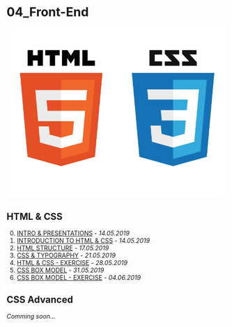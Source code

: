 04_Front-End
============
![ ](/HTML%20%26%20CSS/00.%20INTRO%20%26%20PRESENTATIONS/HTML%26CSS.png)

HTML & CSS
----------
00. [INTRO & PRESENTATIONS](/HTML%20%26%20CSS/00.%20INTRO%20%26%20PRESENTATIONS) - *14.05.2019*
01. [INTRODUCTION TO HTML & CSS](/HTML%20%26%20CSS/01.%20INTRODUCTION%20TO%20HTML%20%26%20CSS) - *14.05.2019*
02. [HTML STRUCTURE](/HTML%20%26%20CSS/02.%20HTML%20STRUCTURE) - *17.05.2019*
03. [CSS & TYPOGRAPHY](/HTML%20%26%20CSS/03.%20CSS%20%26%20TYPOGRAPHY) - *21.05.2019*
04. [HTML & CSS - EXERCISE](/HTML%20%26%20CSS/04.%20HTML%20%26%20CSS%20-%20EXERCISE) - *28.05.2019*
05. [CSS BOX MODEL](/HTML%20%26%20CSS/05.%20CSS%20BOX%20MODEL) - *31.05.2019*
06. [CSS BOX MODEL - EXERCISE](/HTML%20%26%20CSS/06.%20CSS%20BOX%20MODEL%20-%20EXERCISE) - *04.06.2019*
## CSS Advanced
*Comming soon...*
